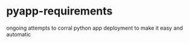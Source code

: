 pyapp-requirements
==================

ongoing attempts to corral python app deployment to make it easy and automatic
